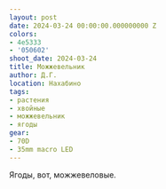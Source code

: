 ```yaml
---
layout: post
date: 2024-03-24 00:00:00.000000000 Z
colors:
- 4e5333
- '050602'
shoot_date: 2024-03-24
title: Можжевельник
author: Д.Г.
location: Нахабино
tags:
- растения
- хвойные
- можжевельник
- ягоды
gear:
- 70D
- 35mm macro LED
---
```

Ягоды, вот, можжевеловые.

